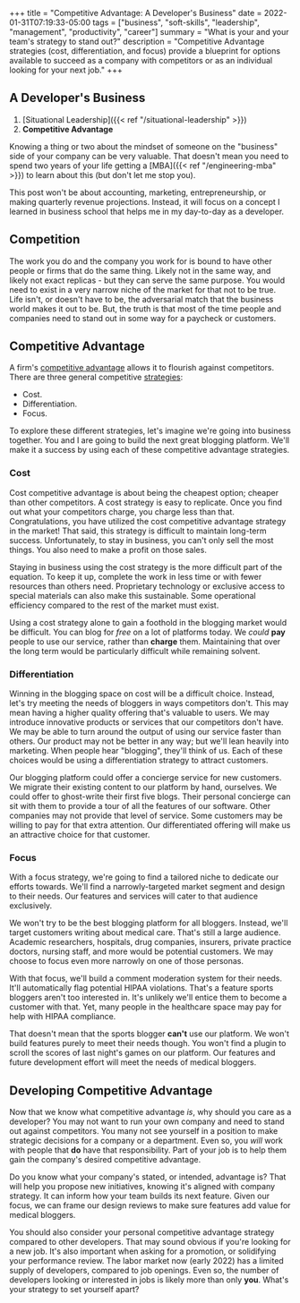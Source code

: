 +++
title = "Competitive Advantage: A Developer's Business"
date = 2022-01-31T07:19:33-05:00
tags = ["business", "soft-skills", "leadership", "management", "productivity", "career"]
summary = "What is your and your team's strategy to stand out?"
description = "Competitive Advantage strategies (cost, differentiation, and focus) provide a blueprint for options available to succeed as a company with competitors or as an individual looking for your next job."
+++

## A Developer's Business

1. [Situational Leadership]({{< ref "/situational-leadership" >}})
2. __Competitive Advantage__

Knowing a thing or two about the mindset of someone on the "business" side of your company can be very valuable. That doesn't mean you need to spend two years of your life getting a [MBA]({{< ref "/engineering-mba" >}}) to learn about this (but don't let me stop you).

This post won't be about accounting, marketing, entrepreneurship, or making quarterly revenue projections. Instead, it will focus on a concept I learned in business school that helps me in my day-to-day as a developer.

## Competition

The work you do and the company you work for is bound to have other people or firms that do the same thing. Likely not in the same way, and likely not exact replicas - but they can serve the same purpose. You would need to exist in a very narrow niche of the market for that not to be true. Life isn't, or doesn't have to be, the adversarial match that the business world makes it out to be. But, the truth is that most of the time people and companies need to stand out in some way for a paycheck or customers.

## Competitive Advantage

A firm's [competitive advantage](https://corporatefinanceinstitute.com/resources/knowledge/strategy/competitive-advantage/) allows it to flourish against competitors. There are three general competitive [strategies](https://www.ifm.eng.cam.ac.uk/research/dstools/porters-generic-competitive-strategies/):

* Cost.
* Differentiation.
* Focus.

To explore these different strategies, let's imagine we're going into business together. You and I are going to build the next great blogging platform. We'll make it a success by using each of these competitive advantage strategies.

### Cost

Cost competitive advantage is about being the cheapest option; cheaper than other competitors. A cost strategy is easy to replicate. Once you find out what your competitors charge, you charge less than that. Congratulations, you have utilized the cost competitive advantage strategy in the market! That said, this strategy is difficult to maintain long-term success. Unfortunately, to stay in business, you can't only sell the most things. You also need to make a profit on those sales.

Staying in business using the cost strategy is the more difficult part of the equation. To keep it up, complete the work in less time or with fewer resources than others need. Proprietary technology or exclusive access to special materials can also make this sustainable. Some operational efficiency compared to the rest of the market must exist.

Using a cost strategy alone to gain a foothold in the blogging market would be difficult. You can blog for *free* on a lot of platforms today. We *could* __pay__ people to use our service, rather than  __charge__ them. Maintaining that over the long term would be particularly difficult while remaining solvent.

### Differentiation

Winning in the blogging space on cost will be a difficult choice. Instead, let's try meeting the needs of bloggers in ways competitors don't. This may mean having a higher quality offering that's valuable to users. We may introduce innovative products or services that our competitors don't have. We may be able to turn around the output of using our service faster than others. Our product may not be better in any way; but we'll lean heavily into marketing. When people hear "blogging", they'll think of us. Each of these choices would be using a differentiation strategy to attract customers.

Our blogging platform could offer a concierge service for new customers. We migrate their existing content to our platform by hand, ourselves. We could offer to ghost-write their first five blogs. Their personal concierge can sit with them to provide a tour of all the features of our software. Other companies may not provide that level of service. Some customers may be willing to pay for that extra attention. Our differentiated offering will make us an attractive choice for that customer.

### Focus

With a focus strategy, we're going to find a tailored niche to dedicate our efforts towards. We'll find a narrowly-targeted market segment and design to their needs. Our features and services will cater to that audience exclusively.

We won't try to be the best blogging platform for all bloggers. Instead, we'll target customers writing about medical care. That's still a large audience. Academic researchers, hospitals, drug companies, insurers, private practice doctors, nursing staff, and more would be potential customers. We may choose to focus even more narrowly on one of those personas.

With that focus, we'll build a comment moderation system for their needs. It'll automatically flag potential HIPAA violations. That's a feature sports bloggers aren't too interested in. It's unlikely we'll entice them to become a customer with that. Yet, many people in the healthcare space may pay for help with HIPAA compliance.

That doesn't mean that the sports blogger __can't__ use our platform. We won't build features purely to meet their needs though. You won't find a plugin to scroll the scores of last night's games on our platform. Our features and future development effort will meet the needs of medical bloggers.

## Developing Competitive Advantage

Now that we know what competitive advantage *is*, why should you care as a developer? You may not want to run your own company and need to stand out against competitors. You many not see yourself in a position to make strategic decisions for a company or a department. Even so, you *will* work with people that __do__ have that responsibility. Part of your job is to help them gain the company's desired competitive advantage.

Do you know what your company's stated, or intended, advantage is? That will help you propose new initiatives, knowing it's aligned with company strategy. It can inform how your team builds its next feature. Given our focus, we can frame our design reviews to make sure features add value for medical bloggers.

You should also consider your personal competitive advantage strategy compared to other developers. That may sound obvious if you're looking for a new job. It's also important when asking for a promotion, or solidifying your performance review. The labor market now (early 2022) has a limited supply of developers, compared to job openings. Even so, the number of developers looking or interested in jobs is likely more than only __you__. What's your strategy to set yourself apart?
